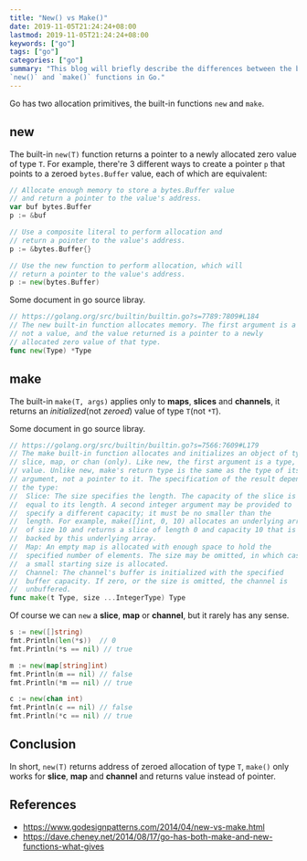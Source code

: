 ```yaml
---
title: "New() vs Make()"
date: 2019-11-05T21:24:24+08:00
lastmod: 2019-11-05T21:24:24+08:00
keywords: ["go"]
tags: ["go"]
categories: ["go"]
summary: "This blog will briefly describe the differences between the built-in
`new()` and `make()` functions in Go."
---
```


Go has two allocation primitives, the built-in functions `new` and `make`.

## new
The built-in `new(T)` function returns a pointer to a newly allocated zero value of type `T`.
For example, there're 3 different ways to create a pointer `p` that points to a
zeroed `bytes.Buffer` value, each of which are equivalent:

```go
// Allocate enough memory to store a bytes.Buffer value
// and return a pointer to the value's address.
var buf bytes.Buffer
p := &buf

// Use a composite literal to perform allocation and
// return a pointer to the value's address.
p := &bytes.Buffer{}

// Use the new function to perform allocation, which will
// return a pointer to the value's address.
p := new(bytes.Buffer)
```
Some document in go source libray.
```go
// https://golang.org/src/builtin/builtin.go?s=7789:7809#L184
// The new built-in function allocates memory. The first argument is a type,
// not a value, and the value returned is a pointer to a newly
// allocated zero value of that type.
func new(Type) *Type
```

## make
The built-in `make(T, args)` applies only to **maps**, **slices** and **channels**, it returns an
*initialized*(not *zeroed*) value of type `T`(not `*T`).

Some document in go source libray.
```go
// https://golang.org/src/builtin/builtin.go?s=7566:7609#L179
// The make built-in function allocates and initializes an object of type
// slice, map, or chan (only). Like new, the first argument is a type, not a
// value. Unlike new, make's return type is the same as the type of its
// argument, not a pointer to it. The specification of the result depends on
// the type:
//	Slice: The size specifies the length. The capacity of the slice is
//	equal to its length. A second integer argument may be provided to
//	specify a different capacity; it must be no smaller than the
//	length. For example, make([]int, 0, 10) allocates an underlying array
//	of size 10 and returns a slice of length 0 and capacity 10 that is
//	backed by this underlying array.
//	Map: An empty map is allocated with enough space to hold the
//	specified number of elements. The size may be omitted, in which case
//	a small starting size is allocated.
//	Channel: The channel's buffer is initialized with the specified
//	buffer capacity. If zero, or the size is omitted, the channel is
//	unbuffered.
func make(t Type, size ...IntegerType) Type
```

Of course we can `new` a **slice**, **map** or **channel**, but it rarely has
any sense.
```go
s := new([]string)
fmt.Println(len(*s))  // 0
fmt.Println(*s == nil) // true

m := new(map[string]int)
fmt.Println(m == nil) // false
fmt.Println(*m == nil) // true

c := new(chan int)
fmt.Println(c == nil) // false
fmt.Println(*c == nil) // true
```

## Conclusion
In short, `new(T)` returns address of zeroed allocation of type `T`, `make()`
only works for **slice**, **map** and **channel** and returns value instead of
pointer.

## References
- https://www.godesignpatterns.com/2014/04/new-vs-make.html
- https://dave.cheney.net/2014/08/17/go-has-both-make-and-new-functions-what-gives
